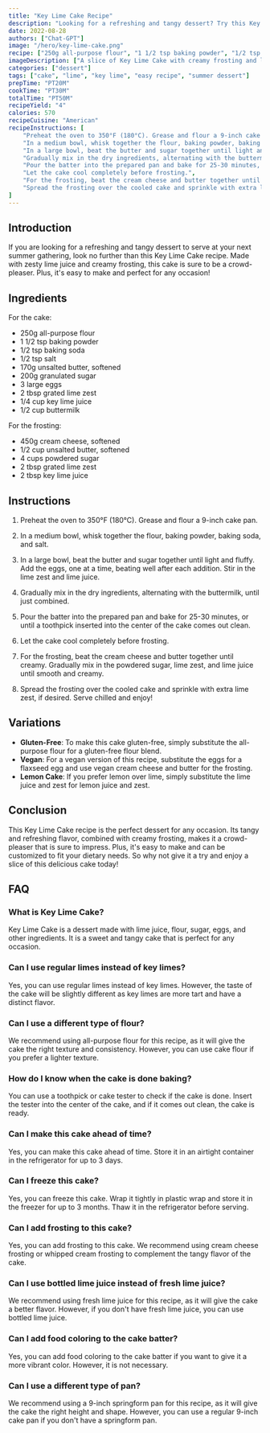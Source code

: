 ```yaml
---
title: "Key Lime Cake Recipe"
description: "Looking for a refreshing and tangy dessert? Try this Key Lime Cake recipe that is perfect for any occasion!"
date: 2022-08-28
authors: ["Chat-GPT"]
image: "/hero/key-lime-cake.png"
recipe: ["250g all-purpose flour", "1 1/2 tsp baking powder", "1/2 tsp baking soda", "1/2 tsp salt", "170g unsalted butter, softened", "200g granulated sugar", "3 large eggs", "2 tbsp grated lime zest", "1/4 cup key lime juice", "1/2 cup buttermilk", "For the frosting: 450g cream cheese, softened", "1/2 cup unsalted butter, softened", "4 cups powdered sugar", "2 tbsp grated lime zest", "2 tbsp key lime juice"]
imageDescription: ["A slice of Key Lime Cake with creamy frosting and lime zest on top"]
categories: ["dessert"]
tags: ["cake", "lime", "key lime", "easy recipe", "summer dessert"]
prepTime: "PT20M"
cookTime: "PT30M"
totalTime: "PT50M"
recipeYield: "4"
calories: 570
recipeCuisine: "American"
recipeInstructions: [
    "Preheat the oven to 350°F (180°C). Grease and flour a 9-inch cake pan.",
    "In a medium bowl, whisk together the flour, baking powder, baking soda, and salt.",
    "In a large bowl, beat the butter and sugar together until light and fluffy. Add the eggs, one at a time, beating well after each addition. Stir in the lime zest and lime juice.",
    "Gradually mix in the dry ingredients, alternating with the buttermilk, until just combined.",
    "Pour the batter into the prepared pan and bake for 25-30 minutes, or until a toothpick inserted into the center of the cake comes out clean.",
    "Let the cake cool completely before frosting.",
    "For the frosting, beat the cream cheese and butter together until creamy. Gradually mix in the powdered sugar, lime zest, and lime juice until smooth and creamy.",
    "Spread the frosting over the cooled cake and sprinkle with extra lime zest, if desired. Serve chilled and enjoy!"
]
---
```


## Introduction

If you are looking for a refreshing and tangy dessert to serve at your next summer gathering, look no further than this Key Lime Cake recipe. Made with zesty lime juice and creamy frosting, this cake is sure to be a crowd-pleaser. Plus, it's easy to make and perfect for any occasion!

## Ingredients

For the cake:

- 250g all-purpose flour
- 1 1/2 tsp baking powder
- 1/2 tsp baking soda
- 1/2 tsp salt
- 170g unsalted butter, softened
- 200g granulated sugar
- 3 large eggs
- 2 tbsp grated lime zest
- 1/4 cup key lime juice
- 1/2 cup buttermilk

For the frosting:

- 450g cream cheese, softened
- 1/2 cup unsalted butter, softened
- 4 cups powdered sugar
- 2 tbsp grated lime zest
- 2 tbsp key lime juice

## Instructions

1. Preheat the oven to 350°F (180°C). Grease and flour a 9-inch cake pan.

2. In a medium bowl, whisk together the flour, baking powder, baking soda, and salt.

3. In a large bowl, beat the butter and sugar together until light and fluffy. Add the eggs, one at a time, beating well after each addition. Stir in the lime zest and lime juice.

4. Gradually mix in the dry ingredients, alternating with the buttermilk, until just combined.

5. Pour the batter into the prepared pan and bake for 25-30 minutes, or until a toothpick inserted into the center of the cake comes out clean.

6. Let the cake cool completely before frosting.

7. For the frosting, beat the cream cheese and butter together until creamy. Gradually mix in the powdered sugar, lime zest, and lime juice until smooth and creamy.

8. Spread the frosting over the cooled cake and sprinkle with extra lime zest, if desired. Serve chilled and enjoy!

## Variations

- **Gluten-Free**: To make this cake gluten-free, simply substitute the all-purpose flour for a gluten-free flour blend.
- **Vegan**: For a vegan version of this recipe, substitute the eggs for a flaxseed egg and use vegan cream cheese and butter for the frosting.
- **Lemon Cake**: If you prefer lemon over lime, simply substitute the lime juice and zest for lemon juice and zest.

## Conclusion

This Key Lime Cake recipe is the perfect dessert for any occasion. Its tangy and refreshing flavor, combined with creamy frosting, makes it a crowd-pleaser that is sure to impress. Plus, it's easy to make and can be customized to fit your dietary needs. So why not give it a try and enjoy a slice of this delicious cake today!

## FAQ

### What is Key Lime Cake?

Key Lime Cake is a dessert made with lime juice, flour, sugar, eggs, and other ingredients. It is a sweet and tangy cake that is perfect for any occasion.

### Can I use regular limes instead of key limes?

Yes, you can use regular limes instead of key limes. However, the taste of the cake will be slightly different as key limes are more tart and have a distinct flavor.

### Can I use a different type of flour?

We recommend using all-purpose flour for this recipe, as it will give the cake the right texture and consistency. However, you can use cake flour if you prefer a lighter texture.

### How do I know when the cake is done baking?

You can use a toothpick or cake tester to check if the cake is done. Insert the tester into the center of the cake, and if it comes out clean, the cake is ready.

### Can I make this cake ahead of time?

Yes, you can make this cake ahead of time. Store it in an airtight container in the refrigerator for up to 3 days.

### Can I freeze this cake?

Yes, you can freeze this cake. Wrap it tightly in plastic wrap and store it in the freezer for up to 3 months. Thaw it in the refrigerator before serving.

### Can I add frosting to this cake?

Yes, you can add frosting to this cake. We recommend using cream cheese frosting or whipped cream frosting to complement the tangy flavor of the cake.

### Can I use bottled lime juice instead of fresh lime juice?

We recommend using fresh lime juice for this recipe, as it will give the cake a better flavor. However, if you don't have fresh lime juice, you can use bottled lime juice.

### Can I add food coloring to the cake batter?

Yes, you can add food coloring to the cake batter if you want to give it a more vibrant color. However, it is not necessary.

### Can I use a different type of pan?

We recommend using a 9-inch springform pan for this recipe, as it will give the cake the right height and shape. However, you can use a regular 9-inch cake pan if you don't have a springform pan.
